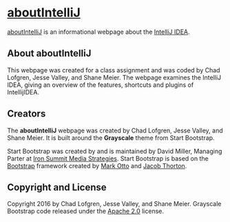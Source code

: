 # [aboutIntelliJ](https://chadlof.github.io/IntelliJ/intelliJ/)

[aboutIntelliJ](https://chadlof.github.io/IntelliJ/intelliJ/) is an informational webpage about the [IntelliJ IDEA](https://www.jetbrains.com/idea/).

## About aboutIntelliJ

This webpage was created for a class assignment and was coded by Chad Lofgren, Jesse Valley, and Shane Meier. The webpage examines the IntelliJ IDEA, giving an overview of the features, shortcuts and plugins of IntellijIDEA.

## Creators

The **aboutIntelliJ** webpage was created by Chad Lofgren, Jesse Valley, and Shane Meier. It is built around the **Grayscale** theme from Start Bootstrap.

Start Bootstrap was created by and is maintained by David Miller, Managing Parter at [Iron Summit Media Strategies](http://www.ironsummitmedia.com/).
Start Bootstrap is based on the [Bootstrap](http://getbootstrap.com/) framework created by [Mark Otto](https://twitter.com/mdo) and [Jacob Thorton](https://twitter.com/fat).

## Copyright and License

Copyright 2016 by Chad Lofgren, Jesse Valley, and Shane Meier. Grayscale Bootstrap code released under the [Apache 2.0](https://github.com/IronSummitMedia/startbootstrap-grayscale/blob/gh-pages/LICENSE) license.